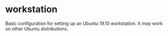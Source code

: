 # workstation
Basic configuration for setting up an Ubuntu 19.10 workstation. It _may_ work on other Ubuntu distributions.
